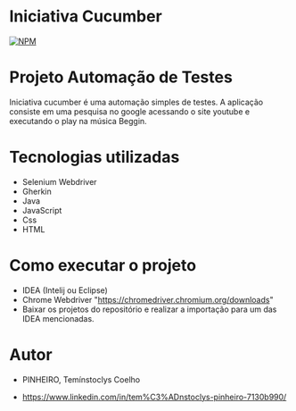 # Iniciativa Cucumber 
[![NPM](https://img.shields.io/npm/l/react)](https://github.com/Teminstoclys/iniciativacucumber/blob/main/LICENSE) 

# Projeto Automação de Testes
Iniciativa cucumber é uma automação simples de testes. A aplicação consiste em uma pesquisa no google acessando o site youtube e executando o play na música Beggin.

# Tecnologias utilizadas
- Selenium Webdriver
- Gherkin
- Java
- JavaScript
- Css
- HTML

# Como executar o projeto
- IDEA (Intelij ou Eclipse)
- Chrome Webdriver "https://chromedriver.chromium.org/downloads"
- Baixar os projetos do repositório e realizar a importação para um das IDEA mencionadas.

# Autor

- PINHEIRO, Temínstoclys Coelho

- https://www.linkedin.com/in/tem%C3%ADnstoclys-pinheiro-7130b990/
